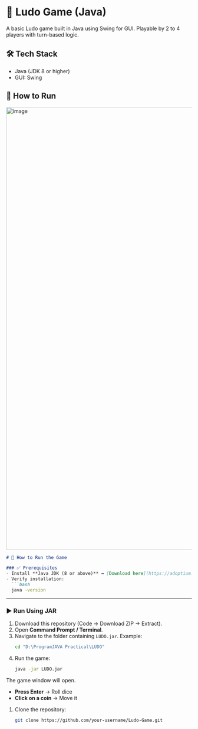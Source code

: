 # 🎲 Ludo Game (Java)

A basic Ludo game built in Java using Swing for GUI. Playable by 2 to 4 players with turn-based logic.

## 🛠 Tech Stack

- Java (JDK 8 or higher)  
- GUI: Swing

## 🚀 How to Run
<img width="1920" height="1200" alt="image" src="https://github.com/user-attachments/assets/d6a48b3d-02f9-49c3-890a-3c3cdcf3930e" />

```markdown
# 🚀 How to Run the Game

### ✅ Prerequisites
- Install **Java JDK (8 or above)** → [Download here](https://adoptium.net/)  
- Verify installation:
  ```bash
  java -version
  ```

---

### ▶️ Run Using JAR
1. Download this repository (Code → Download ZIP → Extract).  
2. Open **Command Prompt / Terminal**.  
3. Navigate to the folder containing `LUDO.jar`. Example:
   ```bash
   cd "D:\ProgramJAVA Practical\LUDO"
   ```
4. Run the game:
   ```bash
   java -jar LUDO.jar
   ```

The game window will open.  
- **Press Enter** → Roll dice  
- **Click on a coin** → Move it  

1. Clone the repository:

   ```bash
   git clone https://github.com/your-username/Ludo-Game.git
